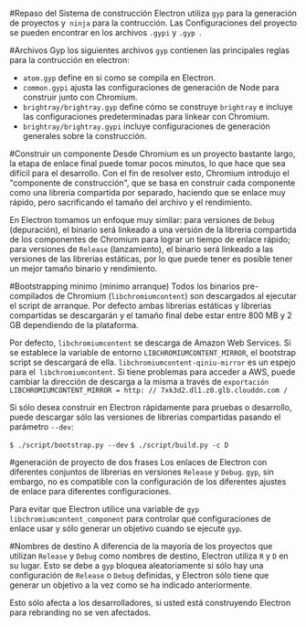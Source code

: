 #Repaso del Sistema de construcción
Electron utiliza `gyp` para la generación de proyectos y` ninja` para la contrucción. Las Configuraciones del proyecto se pueden encontrar en los archivos `.gypi` y `.gyp `.

#Archivos Gyp 
los siguientes archivos `gyp` contienen las principales reglas para la contrucción en electron:

  * `atom.gyp` define en si como se compila en Electron.
  * `common.gypi` ajusta las configuraciones de generación de Node para  construir junto con Chromium.
  * `brightray/brightray.gyp` define cómo se construye `brightray` e incluye las configuraciones predeterminadas para linkear con Chromium.
  * `brightray/brightray.gypi` incluye configuraciones de generación generales sobre la construcción.

#Construir un componente
Desde Chromium es un proyecto bastante largo, la etapa de enlace final puede tomar pocos minutos, lo que hace que sea difícil para el desarrollo. Con el fin de resolver esto, Chromium introdujo el "componente de construcción", que se basa en construir cada componente como una libreria  compartida por separado, haciendo que se enlace muy rápido, pero sacrificando el tamaño del archivo y el rendimiento.

En Electron tomamos un enfoque muy similar: para versiones de `Debug` (depuración), el binario será linkeado a una versión de la libreria compartida de los componentes de Chromium para lograr un tiempo de enlace rápido; para versiones de `Release` (lanzamiento), el binario será linkeado a las versiones de las librerias estáticas, por lo que puede tener es posible tener un mejor tamaño binario  y rendimiento.

#Bootstrapping minimo (minimo arranque)
Todos los binarios pre-compilados de Chromium (`libchromiumcontent`) son descargados al ejecutar el script de arranque. Por defecto ambas librerias estáticas y librerias compartidas se descargarán y el tamaño final debe estar entre 800 MB y 2 GB dependiendo de la plataforma.

Por defecto, `libchromiumcontent` se descarga de Amazon Web Services. Si se establece la variable de entorno `LIBCHROMIUMCONTENT_MIRROR`, el bootstrap script se descargará de ella. `libchromiumcontent-qiniu-mirror` es un espejo para el` libchromiumcontent`. Si tiene problemas para acceder a AWS, puede cambiar la dirección de descarga a la misma a través de `exportación LIBCHROMIUMCONTENT_MIRROR = http: // 7xk3d2.dl1.z0.glb.clouddn.com /`

Si sólo desea construir en Electron rápidamente para pruebas o desarrollo, puede descargar sólo las versiones de librerias compartidas pasando el parámetro `--dev`:

`$ ./script/bootstrap.py --dev`
`$ ./script/build.py -c D`

#generación de proyecto de dos frases
Los enlaces de Electron con diferentes conjuntos de librerias en versiones `Release` y `Debug`. `gyp`, sin embargo, no es compatible con la configuración de los diferentes ajustes de enlace para diferentes configuraciones.

Para evitar que Electron utilice una variable de `gyp` `libchromiumcontent_component` para controlar qué configuraciones de enlace usar y sólo generar un objetivo cuando se ejecute `gyp`.

#Nombres de destino
A diferencia de la mayoría de los proyectos que utilizan `Release` y `Debug` como nombres de destino, Electron utiliza `R` y `D` en su lugar. Esto se debe a `gyp` bloquea aleatoriamente si sólo hay una configuración de `Release` o `Debug` definidas, y Electron sólo tiene  que  generar un objetivo a la vez como se ha indicado anteriormente.

Esto sólo afecta a los desarrolladores, si usted está construyendo Electron para rebranding no se ven afectados.
